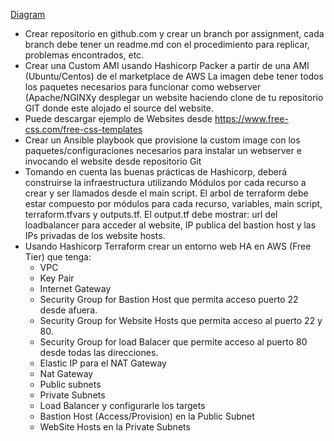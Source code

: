 [Diagram](https://github.com/aularmarko/Bootcamp-HA-Website-AWS/blob/master/bootcamp-diagram.png)






- Crear repositorio en github.com y crear un branch por assignment, cada branch debe tener un readme.md con el procedimiento para replicar, problemas encontrados, etc.
- Crear una Custom AMI usando Hashicorp Packer a partir de una AMI (Ubuntu/Centos) de el marketplace de AWS
    La imagen debe tener todos los paquetes necesarios para funcionar como webserver (Apache/NGINXy desplegar un website haciendo clone     de tu repositorio GIT donde este alojado el source del website.
- Puede descargar ejemplo de Websites desde https://www.free-css.com/free-css-templates 
- Crear un Ansible playbook que provisione la custom image con los paquetes/configuraciones necesarios para instalar un webserver e invocando el website       desde repositorio Git
- Tomando en cuenta las buenas prácticas de Hashicorp, deberá construirse la infraestructura utilizando Módulos por cada recurso a crear   y ser llamados desde el main script. El arbol de terraform debe estar compuesto por módulos para cada recurso, variables, main script,   terraform.tfvars y outputs.tf.
  El output.tf debe mostrar: url del loadbalancer para acceder al website, IP publica del bastion host y las IPs privadas de los website   hosts. 
- Usando Hashicorp Terraform crear un entorno web HA en AWS (Free Tier) que tenga:
  - VPC
  - Key Pair
  - Internet Gateway
  - Security Group for Bastion Host que permita acceso puerto 22 desde afuera.
  - Security Group for Website Hosts que permita acceso al puerto 22 y 80.
  - Security Group for load Balacer que permite acceso al puerto 80 desde todas las direcciones.
  - Elastic IP para el NAT Gateway
  - Nat Gateway
  - Public subnets
  - Private Subnets
  - Load Balancer y configurarle los targets
  - Bastion Host (Access/Provision) en la Public Subnet
  -  WebSite Hosts en la Private Subnets


